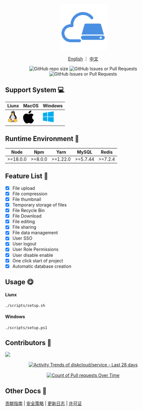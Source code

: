 <p align="center">
  <a href="https://github.com/diskcloud/service">
    <img width="150" src="./public/logo.png">
  </a>
</p>

<p align="center">
  <a href="./README.md">English</a> ｜ 
  <a href="./README-zh.md">中文</a>
</p>

<p align="center">
<img alt="GitHub repo size" src="https://img.shields.io/github/repo-size/diskcloud/service">
<img alt="GitHub Issues or Pull Requests" src="https://img.shields.io/github/issues-pr/diskcloud/service">
<img alt="GitHub Issues or Pull Requests" src="https://img.shields.io/github/issues/diskcloud/service">
</p>

## Support System 💻

| Liunx                                                                | MacOS                                                                | Windows                                                                  |
| -------------------------------------------------------------------- | -------------------------------------------------------------------- | ------------------------------------------------------------------------ |
| <img alt="Liunx" width="35" src="./public/support-system/linux.svg"> | <img alt="MacOs" width="35" src="./public/support-system/macos.svg"> | <img alt="Windows" width="35" src="./public/support-system/windows.svg"> |

## Runtime Environment 📍

| Node     | Npm     | Yarn     | MySQL    | Redis   |
| -------- | ------- | -------- | -------- | ------- |
| >=18.0.0 | >=8.0.0 | >=1.22.0 | >=5.7.44 | >=7.2.4 |

## Feature List 📃

- [x] File upload
- [x] File compression
- [x] File thumbnail
- [x] Temporary storage of files
- [x] File Recycle Bin
- [x] File Download
- [x] File editing
- [x] File sharing
- [x] File data management
- [x] User SSO
- [x] User logout
- [x] User Role Permissions
- [x] User disable enable
- [x] One click start of project
- [x] Automatic database creation

## Usage 😋

#### Liunx

```shell
./scripts/setup.sh
```

#### Windows

```shell
./scripts/setup.ps1
```

## Contributors 💪

<a href="https://github.com/diskcloud/service/graphs/contributors"><img src="https://opencollective.com/diskcloud/contributors.svg" /></a>

<a href="https://next.ossinsight.io/widgets/official/compose-activity-trends?repo_id=820362952" target="_blank" style="display: block" align="center">
  <picture>
    <source media="(prefers-color-scheme: dark)" srcset="https://next.ossinsight.io/widgets/official/compose-activity-trends/thumbnail.png?repo_id=820362952&image_size=auto&color_scheme=dark">
      <img alt="Activity Trends of diskcloud/service - Last 28 days" src="https://next.ossinsight.io/widgets/official/compose-activity-trends/thumbnail.png?repo_id=820362952&image_size=auto&color_scheme=light" height="auto">
  </picture>
</a>
<br />
<a href="https://next.ossinsight.io/widgets/official/analyze-org-activity-efficiency?owner_id=11855343&period=past_28_days&activity=pull-requests" target="_blank" style="display: block" align="center">
  <picture>
    <source  media="(prefers-color-scheme: dark)" srcset="https://next.ossinsight.io/widgets/official/analyze-org-activity-efficiency/thumbnail.png?owner_id=11855343&period=past_28_days&activity=pull-requests&image_size=3x9&color_scheme=dark">
      <img alt="Count of Pull requests Over Time" src="https://next.ossinsight.io/widgets/official/analyze-org-activity-efficiency/thumbnail.png?owner_id=11855343&period=past_28_days&activity=pull-requests&image_size=3x9&color_scheme=light" height="auto">
  </picture>
</a>

## Other Docs 📖

[贡献指南](./CONTRIBUTING.md) | [安全策略](./SECURITY.md) | [更新日志](./CHANGELOG.md) | [许可证](./LICENSE)
